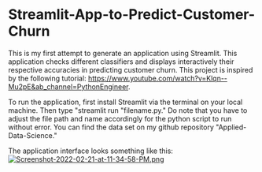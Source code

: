 # Streamlit-App-to-Predict-Customer-Churn
This is my first attempt to generate an application using Streamlit. This application checks different classifiers and displays interactively their respective accuracies in predicting customer churn. This project is inspired by the following tutorial: https://www.youtube.com/watch?v=Klqn--Mu2pE&ab_channel=PythonEngineer.

To run the application, first install Streamlit via the terminal on your local machine. Then type "streamlit run "filename.py."
Do note that you have to adjust the file path and name accordingly for the python script to run without error. You can find the data set on my github repository "Applied-Data-Science."

The application interface looks something like this:
[![Screenshot-2022-02-21-at-11-34-58-PM.png](https://i.postimg.cc/7hF5dmcp/Screenshot-2022-02-21-at-11-34-58-PM.png)](https://postimg.cc/kRyMtF7c)
